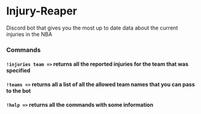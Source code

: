 # Injury-Reaper
Discord bot that gives you the most up to date data about the current injuries in the NBA


### Commands

#### ```!injuries team =>``` returns all the reported injuries for the team that was specified

#### ```!teams =>``` returns all a list of all the allowed team names that you can pass to the bot

#### ```!help =>``` returns all the commands with some information
